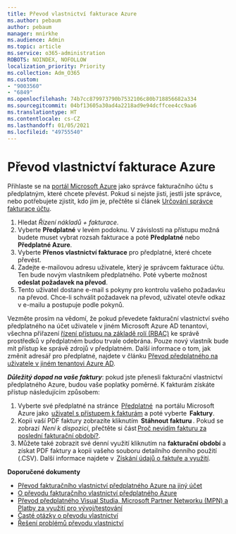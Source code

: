 ```yaml
---
title: Převod vlastnictví fakturace Azure
ms.author: pebaum
author: pebaum
manager: mnirkhe
ms.audience: Admin
ms.topic: article
ms.service: o365-administration
ROBOTS: NOINDEX, NOFOLLOW
localization_priority: Priority
ms.collection: Adm_O365
ms.custom:
- "9003560"
- "6849"
ms.openlocfilehash: 74b7cc879973790b7532106c80b718856682a334
ms.sourcegitcommit: 04bf13605a30ad4a2218ad9e94dcffcee4cc9aa6
ms.translationtype: HT
ms.contentlocale: cs-CZ
ms.lasthandoff: 01/05/2021
ms.locfileid: "49755540"
---
```

# <a name="transfer-azure-billing-ownership"></a>Převod vlastnictví fakturace Azure

Přihlaste se na [portál Microsoft Azure](https://portal.azure.com/) jako správce fakturačního účtu s předplatným, které chcete převést. Pokud si nejste jisti, jestli jste správce, nebo potřebujete zjistit, kdo jím je, přečtěte si článek [Určování správce fakturace účtu](https://docs.microsoft.com/azure/cost-management-billing/understand/subscription-transfer#whoisaa).

1. Hledat _Řízení nákladů + fakturace_.
1. Vyberte **Předplatné** v levém podoknu. V závislosti na přístupu možná budete muset vybrat rozsah fakturace a poté **Předplatné** nebo **Předplatné Azure**.
1. Vyberte **Přenos vlastnictví fakturace** pro předplatné, které chcete převést.
1. Zadejte e-mailovou adresu uživatele, který je správcem fakturace účtu. Ten bude novým vlastníkem předplatného. Poté vyberte možnost **odeslat požadavek na převod**.
1. Tento uživatel dostane e-mail s pokyny pro kontrolu vašeho požadavku na převod. Chce-li schválit požadavek na převod, uživatel otevře odkaz v e-mailu a postupuje podle pokynů. 

Vezměte prosím na vědomí, že pokud převedete fakturační vlastnictví svého předplatného na účet uživatele v jiném Microsoft Azure AD tenantovi, všechna přiřazení [řízení přístupu na základě rolí (RBAC)](https://docs.microsoft.com/azure/role-based-access-control/overview?WT.mc_id=Portal-Microsoft_Azure_Support) ke správě prostředků v předplatném budou trvale odebrána. Pouze nový vlastník bude mít přístup ke správě zdrojů v předplatném. Další informace o tom, jak změnit adresář pro předplatné, najdete v článku [Převod předplatného na uživatele v jiném tenantovi Azure AD](https://docs.microsoft.com/azure/active-directory/managed-identities-azure-resources/known-issues?WT.mc_id=Portal-Microsoft_Azure_Support).

_**Důležitý dopad na vaše faktury**_: pokud jste přenesli fakturační vlastnictví předplatného Azure, budou vaše poplatky poměrné. K fakturám získáte přístup následujícím způsobem:  

1. Vyberte své předplatné na stránce  [Předplatné](https://portal.azure.com/#blade/Microsoft_Azure_Billing/SubscriptionsBlade)  na portálu Microsoft Azure jako  [uživatel s přístupem k fakturám](https://docs.microsoft.com/azure/cost-management-billing/manage/manage-billing-access?WT.mc_id=Portal-Microsoft_Azure_Support) a poté vyberte  **Faktury**.
1. Kopii vaší PDF faktury zobrazíte kliknutím  **Stáhnout fakturu** . Pokud se zobrazí  _Není k dispozici_, přečtěte si část [Proč nevidím fakturu za poslední fakturační období?](https://docs.microsoft.com/azure/cost-management-billing/manage/download-azure-invoice-daily-usage-date?WT.mc_id=Portal-Microsoft_Azure_Support#noinvoice).
1. Můžete také zobrazit své denní využití kliknutím na **fakturační období** a získat PDF faktury a kopii vašeho souboru detailního denního použití (.CSV). Další informace najdete v  [Získání údajů o faktuře a využití](https://docs.microsoft.com/azure/cost-management-billing/manage/download-azure-invoice-daily-usage-date?WT.mc_id=Portal-Microsoft_Azure_Support).

**Doporučené dokumenty**

- [Převod fakturačního vlastnictví předplatného Azure na jiný účet](https://docs.microsoft.com/azure/cost-management-billing/manage/billing-subscription-transfer)
- [O převodu fakturačního vlastnictví předplatného Azure](https://docs.microsoft.com//azure/cost-management-billing/understand/subscription-transfer)
- [Převod předplatného Visual Studia, Microsoft Partner Networku (MPN) a Platby za využití pro vývoj/testování](https://docs.microsoft.com/azure/billing/billing-subscription-transfer?WT.mc_id=Portal-Microsoft_Azure_Support#transferring-visual-studio-microsoft-partner-network-mpn-and-pay-as-you-go-devtest-subscriptions)
- [Časté otázky o převodu vlastnictví](https://docs.microsoft.com/azure/billing/billing-subscription-transfer?WT.mc_id=Portal-Microsoft_Azure_Support#frequently-asked-questions-faq-for-senders)
- [Řešení problémů převodu vlastnictví](https://docs.microsoft.com/azure/billing/billing-subscription-transfer?WT.mc_id=Portal-Microsoft_Azure_Support#troubleshooting)
